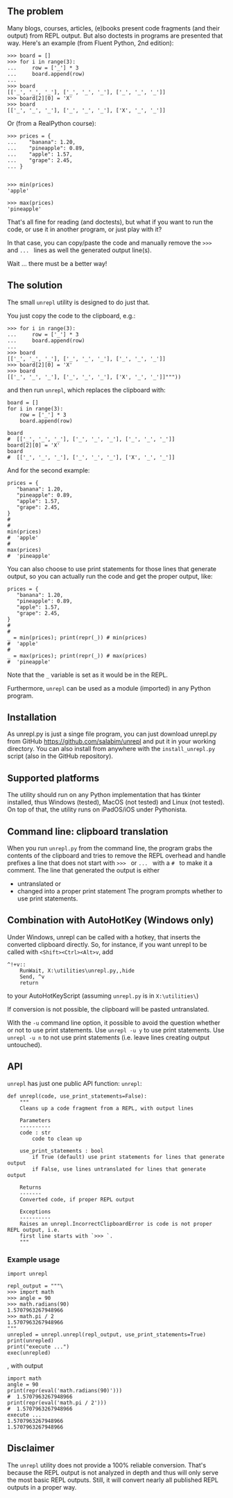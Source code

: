 ## The problem
Many blogs, courses, articles, (e)books present code fragments (and their output) from REPL output. But also
doctests in programs are presented that way.
Here's an example (from Fluent Python, 2nd edition):
```
>>> board = []
>>> for i in range(3):
...     row = ['_'] * 3
...     board.append(row)
... 
>>> board
[['_', '_', '_'], ['_', '_', '_'], ['_', '_', '_']]
>>> board[2][0] = 'X'  
>>> board
[['_', '_', '_'], ['_', '_', '_'], ['X', '_', '_']]
```

Or (from a RealPython course):
```
>>> prices = {
...    "banana": 1.20,
...    "pineapple": 0.89,
...    "apple": 1.57,
...    "grape": 2.45,
... }


>>> min(prices)
'apple'

>>> max(prices)
'pineapple'
```
That's all fine for reading (and doctests), but what if you want to run the code,
or use it in another program, or just play with it?

In that case, you can copy/paste the code and manually remove the `>>> ` and `... ` lines as well the generated output line(s).

Wait ... there must be a better way!

## The solution

The small `unrepl` utility is designed to do just that.

You just copy the code to the clipboard, e.g.:

```
>>> for i in range(3):
...     row = ['_'] * 3
...     board.append(row)
... 
>>> board
[['_', '_', '_'], ['_', '_', '_'], ['_', '_', '_']]
>>> board[2][0] = 'X'  
>>> board
[['_', '_', '_'], ['_', '_', '_'], ['X', '_', '_']]"""))
```
and then run `unrepl`, which replaces the clipboard with:

```
board = []
for i in range(3):
    row = ['_'] * 3
    board.append(row)

board
#  [['_', '_', '_'], ['_', '_', '_'], ['_', '_', '_']]
board[2][0] = 'X'
board
#  [['_', '_', '_'], ['_', '_', '_'], ['X', '_', '_']]
``` 

And for the second example:
```
prices = {
   "banana": 1.20,
   "pineapple": 0.89,
   "apple": 1.57,
   "grape": 2.45,
}
#  
#  
min(prices)
#  'apple'
#  
max(prices)
#  'pineapple'
```
You can also choose to use print statements for those lines that generate output,
so you can actually run the code and get the proper output, like:

```
prices = {
   "banana": 1.20,
   "pineapple": 0.89,
   "apple": 1.57,
   "grape": 2.45,
}
#  
#  
_ = min(prices); print(repr(_)) # min(prices)
#  'apple'
#  
_ = max(prices); print(repr(_)) # max(prices)
#  'pineapple'
```

Note that the `_` variable is set as it would be in the REPL.

Furthermore, `unrepl` can be used as a module (imported) in any Python program. 

## Installation
As unrepl.py is just a singe file program, you can just download unrepl.py from GitHub
https://github.com/salabim/unrepl
and put it in your working directory.
You can also install from anywhere with the `install_unrepl.py` script (also in the GitHub repository).

## Supported platforms
The utility should run on any Python implementation that has tkinter installed,
thus Windows (tested), MacOS (not tested) and Linux (not tested).
On top of that, the utility runs on iPadOS/iOS under Pythonista.


## Command line: clipboard translation
When you run `unrepl.py` from the command line, the program grabs the contents of the clipboard and
tries to remove the REPL overhead and handle prefixes a line that does not start with `>>> ` or `... `
with a `# ` to make it a comment.
The line that generated the output is either
* untranslated 
or
* changed into a proper print statement
The program prompts whether to use print statements.

## Combination with AutoHotKey (Windows only)
Under Windows, unrepl can be called with a hotkey, that inserts the converted clipboard directly.
So, for instance, if you want unrepl to be called with `<Shift><Ctrl><Alt>v`, add 
```
^!+v::
    RunWait, X:\utilities\unrepl.py,,hide
    Send, ^v
    return
```
to your AutoHotKeyScript (assuming `unrepl.py` is in `X:\utilities\`)

If conversion is not possible, the clipboard will be pasted untranslated.

With the `-u` command line option, it possible to avoid the question whether or not to use print statements.
Use `unrepl -u y` to use print statements.
Use `unrepl -u n` to not use print statements (i.e. leave lines creating output untouched).

## API
`unrepl` has just one public API function: `unrepl`:

```
def unrepl(code, use_print_statements=False):
    """
    Cleans up a code fragment from a REPL, with output lines

    Parameters
    ----------
    code : str
        code to clean up

    use_print_statements : bool
        if True (default) use print statements for lines that generate output
        if False, use lines untranslated for lines that generate output
        
    Returns
    -------
    Converted code, if proper REPL output
    
    Exceptions
    ----------
    Raises an unrepl.IncorrectClipboardError is code is not proper REPL output, i.e.
    first line starts with `>>> `.
    """
```    
### Example usage
```
import unrepl

repl_output = """\
>>> import math
>>> angle = 90
>>> math.radians(90)
1.5707963267948966
>>> math.pi / 2
1.5707963267948966
"""
unrepled = unrepl.unrepl(repl_output, use_print_statements=True)
print(unrepled)
print("execute ...")
exec(unrepled)
```
, with output
```
import math
angle = 90
print(repr(eval('math.radians(90)')))
#  1.5707963267948966
print(repr(eval('math.pi / 2')))
#  1.5707963267948966
execute ...
1.5707963267948966
1.5707963267948966
```

## Disclaimer
The `unrepl` utility does not provide a 100% reliable conversion. That's because the REPL output
is not analyzed in depth and thus will only serve the most basic REPL outputs.
Still, it will convert nearly all published REPL outputs in a proper way.
